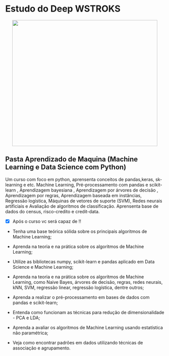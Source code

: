 # Estudo do Deep WSTROKS

<p align="center">
  <img width="460" height="400" src="https://d6ce0no7ktiq.cloudfront.net/images/preview/2015/10/05/design-5762/template-sticker-600x600.png">
</p>

## Pasta Aprendizado de Maquina (Machine Learning e Data Science com Python)

Um curso com foco em python, aprensenta conceitos de pandas,keras, sk-learning e etc. Machine Learning, Pré-processamento com pandas e scikit-learn , Aprendizagem bayesiana , Aprendizagem por árvores de decisão , Aprendizagem por regras, Aprendizagem baseada em instâncias, Regressão logística, Máquinas de vetores de suporte (SVM), Redes neurais artificiais e Avaliação de algoritmos de classificação. Aprensenta base de dados do census, risco-credito e credit-data.

- [X] Após o curso vc será capaz de !!

* Tenha uma base teórica sólida sobre os principais algoritmos de Machine Learning;

* Aprenda na teoria e na prática sobre os algoritmos de Machine Learning;

* Utilize as bibliotecas numpy, scikit-learn e pandas aplicado em Data Science e Machine Learning;

* Aprenda na teoria e na prática sobre os algoritmos de Machine Learning, como Naive Bayes, árvores de decisão, regras, redes neurais, kNN, SVM, regressão linear, regressão logística, dentre outros;

* Aprenda a realizar o pré-processamento em bases de dados com pandas e scikit-learn;

* Entenda como funcionam as técnicas para redução de dimensionalidade - PCA e LDA;

* Aprenda a avaliar os algoritmos de Machine Learning usando estatística não paramétrica;

* Veja como encontrar padrões em dados utilizando técnicas de associação e agrupamento.
